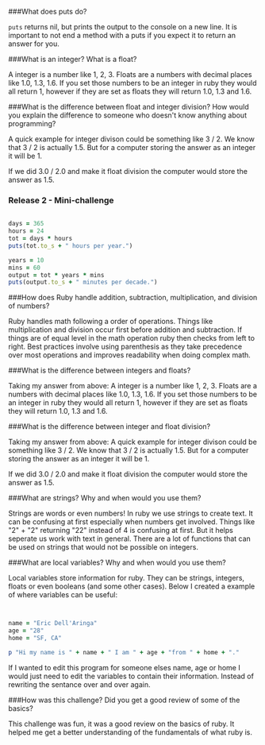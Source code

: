 ###What does puts do?

`puts` returns nil, but prints the output to the console on a new line.  It is important to not end a method with a puts if you expect it to return an answer for you.

###What is an integer? What is a float?

A integer is a number like 1, 2, 3.  Floats are a numbers with decimal places like 1.0, 1.3, 1.6.  If you set those numbers to be an integer in ruby they would all return 1, however if they are set as floats they will return 1.0, 1.3 and 1.6.

###What is the difference between float and integer division? How would you explain the difference to someone who doesn't know anything about programming?

A quick example for integer divison could be something like 3 / 2. We know that 3 / 2 is actually 1.5.  But for a computer storing the answer as an integer it will be 1.

If we did 3.0 / 2.0  and make it float division the computer would store the answer as 1.5.



### Release 2 - Mini-challenge
```ruby

days = 365
hours = 24
tot = days * hours
puts(tot.to_s + " hours per year.")

years = 10
mins = 60
output = tot * years * mins
puts(output.to_s + " minutes per decade.")

```


###How does Ruby handle addition, subtraction, multiplication, and division of numbers?

Ruby handles math following a order of operations.  Things like multiplication and division occur first before addition and subtraction.  If things are of equal level in the math operation ruby then checks from left to right.  Best practices involve using parenthesis as they take precedence over most operations and improves readability when doing complex math.

###What is the difference between integers and floats?

Taking my answer from above:
A integer is a number like 1, 2, 3.  Floats are a numbers with decimal places like 1.0, 1.3, 1.6.  If you set those numbers to be an integer in ruby they would all return 1, however if they are set as floats they will return 1.0, 1.3 and 1.6.

###What is the difference between integer and float division?

Taking my answer from above:
A quick example for integer divison could be something like 3 / 2. We know that 3 / 2 is actually 1.5.  But for a computer storing the answer as an integer it will be 1.

If we did 3.0 / 2.0  and make it float division the computer would store the answer as 1.5.

###What are strings? Why and when would you use them?

Strings are words or even numbers!  In ruby we use strings to create text.  It can be confusing at first especially when numbers get involved.  Things like "2" + "2" returning "22" instead of 4 is confusing at first.  But it helps seperate us work with text in general.  There are a lot of functions that can be used on strings that would not be possible on integers.


###What are local variables? Why and when would you use them?

Local variables store information for ruby.  They can be strings, integers, floats or even booleans (and some other cases).  Below I created a example of where variables can be useful:

```ruby


name = "Eric Dell'Aringa"
age = "28"
home = "SF, CA"

p "Hi my name is " + name + " I am " + age + "from " + home + "."


```

If I wanted to edit this program for someone elses name, age or home I would just need to edit the variables to contain their information.  Instead of rewriting the sentance over and over again.


###How was this challenge? Did you get a good review of some of the basics?

This challenge was fun, it was a good review on the basics of ruby.  It helped me get a better understanding of the fundamentals of what ruby is.  